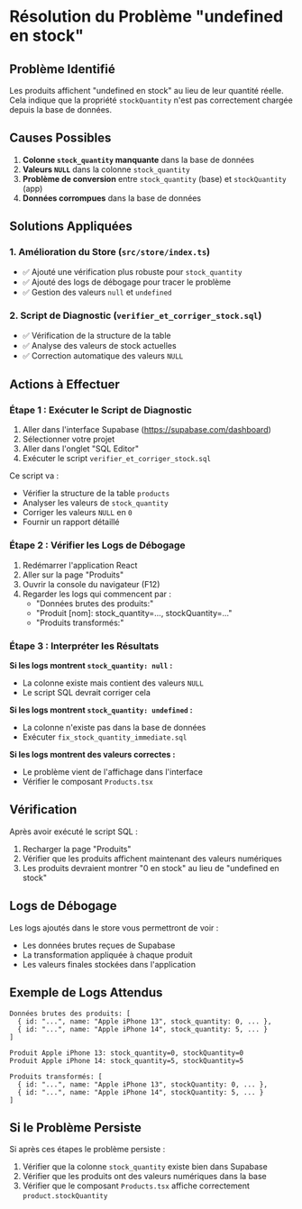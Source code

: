 # Résolution du Problème "undefined en stock"

## Problème Identifié

Les produits affichent "undefined en stock" au lieu de leur quantité réelle. Cela indique que la propriété `stockQuantity` n'est pas correctement chargée depuis la base de données.

## Causes Possibles

1. **Colonne `stock_quantity` manquante** dans la base de données
2. **Valeurs `NULL`** dans la colonne `stock_quantity`
3. **Problème de conversion** entre `stock_quantity` (base) et `stockQuantity` (app)
4. **Données corrompues** dans la base de données

## Solutions Appliquées

### 1. Amélioration du Store (`src/store/index.ts`)
- ✅ Ajouté une vérification plus robuste pour `stock_quantity`
- ✅ Ajouté des logs de débogage pour tracer le problème
- ✅ Gestion des valeurs `null` et `undefined`

### 2. Script de Diagnostic (`verifier_et_corriger_stock.sql`)
- ✅ Vérification de la structure de la table
- ✅ Analyse des valeurs de stock actuelles
- ✅ Correction automatique des valeurs `NULL`

## Actions à Effectuer

### Étape 1 : Exécuter le Script de Diagnostic
1. Aller dans l'interface Supabase (https://supabase.com/dashboard)
2. Sélectionner votre projet
3. Aller dans l'onglet "SQL Editor"
4. Exécuter le script `verifier_et_corriger_stock.sql`

Ce script va :
- Vérifier la structure de la table `products`
- Analyser les valeurs de `stock_quantity`
- Corriger les valeurs `NULL` en `0`
- Fournir un rapport détaillé

### Étape 2 : Vérifier les Logs de Débogage
1. Redémarrer l'application React
2. Aller sur la page "Produits"
3. Ouvrir la console du navigateur (F12)
4. Regarder les logs qui commencent par :
   - "Données brutes des produits:"
   - "Produit [nom]: stock_quantity=..., stockQuantity=..."
   - "Produits transformés:"

### Étape 3 : Interpréter les Résultats

**Si les logs montrent `stock_quantity: null` :**
- La colonne existe mais contient des valeurs `NULL`
- Le script SQL devrait corriger cela

**Si les logs montrent `stock_quantity: undefined` :**
- La colonne n'existe pas dans la base de données
- Exécuter `fix_stock_quantity_immediate.sql`

**Si les logs montrent des valeurs correctes :**
- Le problème vient de l'affichage dans l'interface
- Vérifier le composant `Products.tsx`

## Vérification

Après avoir exécuté le script SQL :
1. Recharger la page "Produits"
2. Vérifier que les produits affichent maintenant des valeurs numériques
3. Les produits devraient montrer "0 en stock" au lieu de "undefined en stock"

## Logs de Débogage

Les logs ajoutés dans le store vous permettront de voir :
- Les données brutes reçues de Supabase
- La transformation appliquée à chaque produit
- Les valeurs finales stockées dans l'application

## Exemple de Logs Attendus

```
Données brutes des produits: [
  { id: "...", name: "Apple iPhone 13", stock_quantity: 0, ... },
  { id: "...", name: "Apple iPhone 14", stock_quantity: 5, ... }
]

Produit Apple iPhone 13: stock_quantity=0, stockQuantity=0
Produit Apple iPhone 14: stock_quantity=5, stockQuantity=5

Produits transformés: [
  { id: "...", name: "Apple iPhone 13", stockQuantity: 0, ... },
  { id: "...", name: "Apple iPhone 14", stockQuantity: 5, ... }
]
```

## Si le Problème Persiste

Si après ces étapes le problème persiste :
1. Vérifier que la colonne `stock_quantity` existe bien dans Supabase
2. Vérifier que les produits ont des valeurs numériques dans la base
3. Vérifier que le composant `Products.tsx` affiche correctement `product.stockQuantity`
